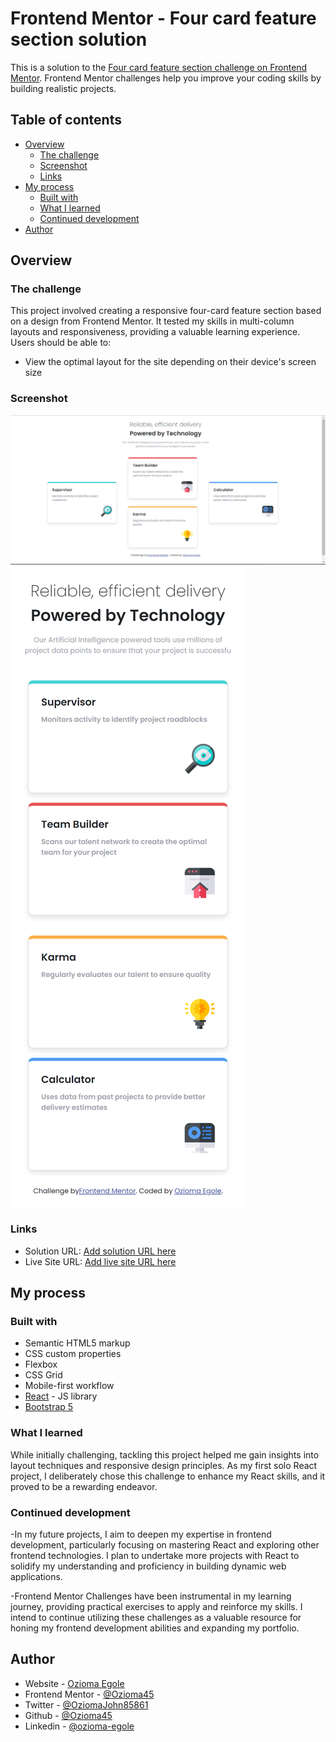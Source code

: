 # Frontend Mentor - Four card feature section solution

This is a solution to the [Four card feature section challenge on Frontend Mentor](https://www.frontendmentor.io/challenges/four-card-feature-section-weK1eFYK). Frontend Mentor challenges help you improve your coding skills by building realistic projects.

## Table of contents

- [Overview](#overview)
  - [The challenge](#the-challenge)
  - [Screenshot](#screenshot)
  - [Links](#links)
- [My process](#my-process)
  - [Built with](#built-with)
  - [What I learned](#what-i-learned)
  - [Continued development](#continued-development)
- [Author](#author)

## Overview

### The challenge

This project involved creating a responsive four-card feature section based on a design from Frontend Mentor. It tested my skills in multi-column layouts and responsiveness, providing a valuable learning experience.
Users should be able to:

- View the optimal layout for the site depending on their device's screen size

### Screenshot

![](src/images/desktop-view.png)
![](src/images/mobile-view.png)

### Links

- Solution URL: [Add solution URL here](https://your-solution-url.com)
- Live Site URL: [Add live site URL here](https://your-live-site-url.com)

## My process

### Built with

- Semantic HTML5 markup
- CSS custom properties
- Flexbox
- CSS Grid
- Mobile-first workflow
- [React](https://reactjs.org/) - JS library
- [Bootstrap 5](https://getbootstrap.com/docs/5.0/getting-started/introduction/)

### What I learned

While initially challenging, tackling this project helped me gain insights into layout techniques and responsive design principles. As my first solo React project, I deliberately chose this challenge to enhance my React skills, and it proved to be a rewarding endeavor.

### Continued development

-In my future projects, I aim to deepen my expertise in frontend development, particularly focusing on mastering React and exploring other frontend technologies. I plan to undertake more projects with React to solidify my understanding and proficiency in building dynamic web applications.

-Frontend Mentor Challenges have been instrumental in my learning journey, providing practical exercises to apply and reinforce my skills. I intend to continue utilizing these challenges as a valuable resource for honing my frontend development abilities and expanding my portfolio.

## Author

- Website - [Ozioma Egole](https://ozioma45.github.io/Myportfolio/)
- Frontend Mentor - [@Ozioma45](https://www.frontendmentor.io/profile/Ozioma45)
- Twitter - [@OziomaJohn85861](https://www.twitter.com/OziomaJohn85861)
- Github - [@Ozioma45](https://github.com/Ozioma45)
- Linkedin - [@ozioma-egole](https://www.linkedin.com/in/ozioma-egole/)
